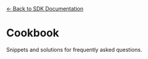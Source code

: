 [← Back to SDK Documentation](../README.md)

# Cookbook
Snippets and solutions for frequently asked questions.